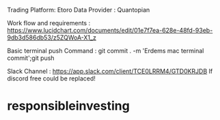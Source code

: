 Trading Platform: Etoro 
Data Provider : Quantopian

Work flow and requirements : https://www.lucidchart.com/documents/edit/01e7f7ea-628e-48fd-93eb-9db3d586db53/z5ZQWoA-X1_z

Basic terminal push Command : git commit . -m 'Erdems mac terminal commit';git push

Slack Channel : https://app.slack.com/client/TCE0LRRM4/GTD0KRJDB
If discord free could be replaced!

# responsibleinvesting
